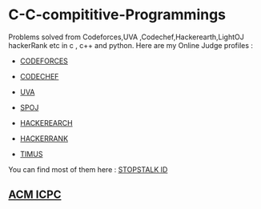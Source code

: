 # C-C-compititive-Programmings
Problems solved from Codeforces,UVA ,Codechef,Hackerearth,LightOJ hackerRank etc  in c , c++  and python.
Here are my Online Judge profiles :

- [CODEFORCES](https://codeforces.com/profile/ShifaT57)

- [CODECHEF](https://www.codechef.com/users/shifat_57)

- [UVA](https://uhunt.onlinejudge.org/id/945442)

- [SPOJ](https://www.spoj.com/users/mhshifat)

- [HACKEREARCH](https://www.hackerearth.com/users/mhshifat757)

- [HACKERRANK](https://www.hackerrank.com/vampire_5)

- [TIMUS](http://acm.timus.ru/author.aspx?id=271703)


You can find most of them here : [STOPSTALK ID](https://www.stopstalk.com/user/profile/ShifaT)

## [ACM ICPC](https://icpc.baylor.edu/ICPCID/FW7Z95QZJNSG) 